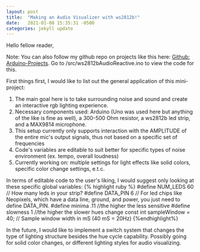 ```yaml
---
layout: post
title:  "Making an Audio Visualizer with ws2812b!"
date:   2021-01-08 15:35:31 -0500
categories: jekyll update
---
```

Hello fellow reader,

Note: You can also follow my github repo on projects like this here: [Github: Arduino-Projects][Arduino-Link]. Go to /src/ws2812bAudioReactive.ino to view the code for this.

First things first, I would like to list out the general application of this mini-project: 
1. The main goal here is to take surrounding noise and sound and create an interactive rgb lighting experience.
2. Necessary components used: Arduino (Uno was used here but anything of the like is fine as well), a 300-500 Ohm resistor, a ws2812b led strip, and a MAX9814 microphone. 
3. This setup currently only supports interaction with the AMPLITUDE of the entire mic's output signals, thus not based on a specific set of frequencies
4. Code's variables are editable to suit better for specific types of noise environment (ex. tempo, overall loudness)
5. Currently working on: multiple settings for light effects like solid colors, specific color change settings, e.t.c. 

In terms of editable code to the user's liking, I would suggest only looking at these specific global variables:
{% highlight ruby %}
#define NUM_LEDS 60 // How many leds in your strip?
#define DATA_PIN 6 // For led chips like Neopixels, which have a data line, ground, and power, you just need to define DATA_PIN. 
#define minima .11 //the higher the less sensitive
#define slowness 1 //the higher the slower hues change
const int sampleWindow = 40; // Sample window width in mS (40 mS = 20Hz)
{%endhighlight%}

In the future, I would like to implement a switch system that changes the type of lighting structure besides the hue cycle capability.  Possibly going for solid color changes, or different lighting styles for audio visualizing.  

[Arduino-Link]: https://github.com/jaycariaga/Arduino-Projects